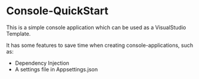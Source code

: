 # Console-QuickStart

This is a simple console application which can be used as a VisualStudio Template.

It has some features to save time when creating console-applications, such as:
* Dependency Injection
* A settings file in Appsettings.json
